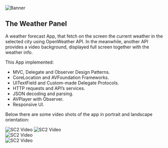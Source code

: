![Banner](https://github.com/danielcaccia/Roll_em/blob/master/banner.png?raw=true)

## The Weather Panel

A weather forecast App, that fetch on the screen the current weather in the selected city using OpenWeather API. In the meanwhile, another API provides a video background, displayed full screen together with the weather info.

This App implemented:
- MVC, Delegate and Observer Design Patterns.
- CoreLocation and AVFoundation Frameworks.
- UITextField and Custom-made Delegate Protocols.
- HTTP requests and API’s services.
- JSON decoding and parsing.
- AVPlayer with Observer.
- Responsive UI.

Below there are some video shots of the app in portrait and landscape orientation:

![SC2 Video](https://github.com/danielcaccia/Commons/blob/master/The-Weather-Panel/video1-SF.gif?raw=true)
![SC2 Video](https://github.com/danielcaccia/Commons/blob/master/The-Weather-Panel/video2-SY.gif?raw=true)<br/>
![SC2 Video](https://github.com/danielcaccia/Commons/blob/master/The-Weather-Panel/video3-SY.gif?raw=true)<br/>
![SC2 Video](https://github.com/danielcaccia/Commons/blob/master/The-Weather-Panel/video4-RM.gif?raw=true)
